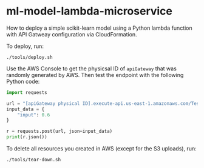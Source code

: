 # ml-model-lambda-microservice

How to deploy a simple scikit-learn model using a Python lambda function with API Gatweay configuration via CloudFormation.

To deploy, run:

`./tools/deploy.sh`

Use the AWS Console to get the physicsal ID of `apiGateway` that was randomly generated by AWS. Then test the endpoint with the following Python code:

```python
import requests

url = "[apiGateway physical ID].execute-api.us-east-1.amazonaws.com/TestStageName"
input_data = {
    "input": 0.6
}

r = requests.post(url, json=input_data)
print(r.json())
```

To delete all resources you created in AWS (except for the S3 uploads), run:

`./tools/tear-down.sh`

